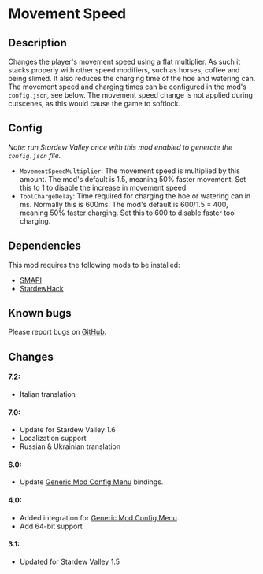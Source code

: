 # Movement Speed

## Description
Changes the player's movement speed using a flat multiplier. 
As such it stacks properly with other speed modifiers, such as horses, coffee and being slimed.
It also reduces the charging time of the hoe and watering can.
The movement speed and charging times can be configured in the mod's `config.json`, see below.
The movement speed change is not applied during cutscenes, as this would cause the game to softlock.

## Config
*Note: run Stardew Valley once with this mod enabled to generate the `config.json` file.*

* `MovementSpeedMultiplier`: The movement speed is multiplied by this amount. The mod's default is 1.5, meaning 50% faster movement. Set this to 1 to disable the increase in movement speed. 
* `ToolChargeDelay`: Time required for charging the hoe or watering can in ms. Normally this is 600ms. The mod's default is 600/1.5 = 400, meaning 50% faster charging. Set this to 600 to disable faster tool charging.

## Dependencies
This mod requires the following mods to be installed:

* [SMAPI](https://www.nexusmods.com/stardewvalley/mods/2400)
* [StardewHack](https://www.nexusmods.com/stardewvalley/mods/3213)

## Known bugs
Please report bugs on [GitHub](https://github.com/bcmpinc/StardewHack/issues).

## Changes
#### 7.2:
* Italian translation

#### 7.0:
* Update for Stardew Valley 1.6
* Localization support
* Russian & Ukrainian translation

#### 6.0:
* Update [Generic Mod Config Menu](https://www.nexusmods.com/stardewvalley/mods/5098) bindings.

#### 4.0:
* Added integration for [Generic Mod Config Menu](https://www.nexusmods.com/stardewvalley/mods/5098).
* Add 64-bit support

#### 3.1:
* Updated for Stardew Valley 1.5

